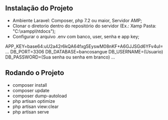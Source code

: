 ## Instalação do Projeto

- Ambiente Laravel: Composer, php 7.2 ou maior, Servidor AMP;
- Clonar o diretorio dentro do repositório do servidor (Ex.: Xamp Pasta: "C:\xampp\htdocs");
- Configurar o arquivo .env com banco, user, senha e app key;

APP_KEY=base64:uU2a42r6kQA64fxg5EyswM08nKF+A6GJJSGd6YFv4uI=
...
DB_PORT=3306
DB_DATABASE=bancosangue
DB_USERNAME=(Usuario)
DB_PASSWORD=(Sua senha ou senha em branco)
...

## Rodando o Projeto

- composer install
- composer update
- composer dump-autoload
- php artisan optimize
- php artisan view:clear
- php artisan serve